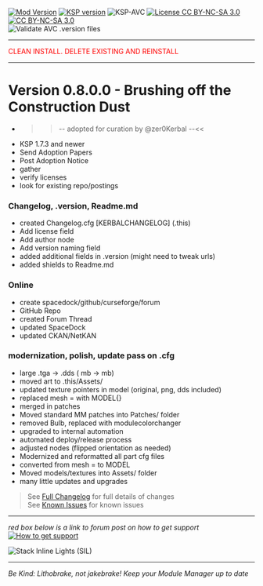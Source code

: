 <!-- ReleaseLayout.md v1.1.4.0
StackInlineLights! (SIL)
created: 11 Aug 2018
updated: 01 Feb 2020 -->

[![Mod Version][shield:mod:static]][MOD:forum] 
[![KSP version][shield:ksp:static]][KSP:website] ![KSP-AVC][shield:kspavc] [![License CC BY-NC-SA 3.0][shield:license]][LINK:license] [![][LOGO:license]][LINK:license]  
![Validate AVC .version files][shield:avcvalid]  
***  
  
<p style="color: #FF0000;">CLEAN INSTALL. DELETE EXISTING AND REINSTALL</p>  
  
***  
# Version 0.8.0.0 - Brushing off the Construction Dust
- >>-- adopted for curation by @zer0Kerbal --<<
- KSP 1.7.3 and newer
- Send Adoption Papers
- Post Adoption Notice
- gather
- verify licenses
- look for existing repo/postings
### Changelog, .version, Readme.md
- created Changelog.cfg [KERBALCHANGELOG] (.this)
- Add license field
- Add author node
- Add version naming field
- added additional fields in .version (might need to tweak urls)
- added shields to Readme.md
### Online
- create spacedock/github/curseforge/forum
- GitHub Repo
- created Forum Thread
- updated SpaceDock
- updated CKAN/NetKAN
### modernization, polish, update pass on .cfg
- large .tga -> .dds ( mb ->  mb)
- moved art to .this/Assets/
- updated texture pointers in model (original, png, dds included)
- replaced mesh = with MODEL{}
- merged in patches
- Moved standard MM patches into Patches/ folder
- removed Bulb, replaced with modulecolorchanger
- upgraded to internal automation
- automated deploy/release process
- adjusted nodes (flipped orientation as needed)
- Modernized and reformatted all part cfg files
- converted from mesh = to MODEL
- Moved models/textures into Assets/ folder
- many little updates and upgrades
> See [Full Changelog][MOD:changelog] for full details of changes  
> See [Known Issues][MOD:issues] for known issues   
***  
*red box below is a link to forum post on how to get support*  
[![How to get support][image:get-support]][thread:getsupport]

![][HERO:0]  
***
 *Be Kind: Lithobrake, not jakebrake! Keep your Module Manager up to date*

[MOD:license]:      https://github.com/zer0Kerbal/StackInlineLights/blob/master/LICENSE
[MOD:issues]:       https://github.com/zer0Kerbal/StackInlineLights/issues
[MOD:known]:        https://github.com/zer0Kerbal/StackInlineLights/wiki/Known-Issues
[MOD:forum]:        https://forum.kerbalspaceprogram.com/index.php?/topic/191045-*
[MOD:changelog]:    https://raw.githubusercontent.com/zer0Kerbal/StackInlineLights/master/Changelog.cfg
[KSP:website]:      http://kerbalspaceprogram.com/

<!-- static -->
[shield:mod:static]: https://img.shields.io/badge/Stack%20Inline%20Lights%20version-0.8.0.0-orange.svg?style=plastic
[shield:ksp:static]: https://img.shields.io/badge/KSP%20version-1.7.3-3Cf.svg?style=plastic

[shield:mod:latest]: https://img.shields.io/github/v/release/zer0Kerbal/StackInlineLights?include_prereleases?style=plastic
[shield:mod]: https://img.shields.io/endpoint?url=https://raw.githubusercontent.com/zer0Kerbal/StackInlineLights/master/json/mod.json
[shield:ksp]: https://img.shields.io/endpoint?url=https://raw.githubusercontent.com/zer0Kerbal/StackInlineLights/master/json/ksp.json
[shield:license]: https://img.shields.io/endpoint?url=https://raw.githubusercontent.com/zer0Kerbal/StackInlineLights/master/json/license.json
[shield:code]: https://img.shields.io/endpoint?url=https://raw.githubusercontent.com/zer0Kerbal/StackInlineLights/master/json/code.json  
[shield:kspavc]:     https://img.shields.io/badge/KSP-AVC--supported-brightgreen.svg?style=plastic
[shield:avcvalid]:    https://github.com/zer0Kerbal/StackInlineLights/workflows/Validate%20AVC%20.version%20files/badge.svg  
  
[image:get-support]:    https://i.postimg.cc/vHP6zmrw/image.png
[thread:getsupport]: https://forum.kerbalspaceprogram.com/index.php?/topic/83212-*

[LINK:license]: https://creativecommons.org/licenses/by-nc-sa/3.0/ "CC BY-NC-SA 3.0"  
[LOGO:license]: https://licensebuttons.net/l/by-nc-sa/3.0/80x15.png "CC BY-NC-SA 3.0"    

<!--- release graphic(s) -->
[HERO:0]: https://i.imgur.com/3bKeQwq.jpg "Stack Inline Lights (SIL)"

<!--
GPLv2
zer0Kerbal
-->